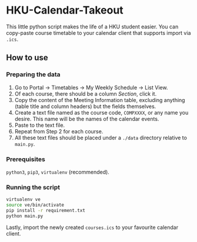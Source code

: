 # HKU-Calendar-Takeout

This little python script makes the life of a HKU student easier. You can copy-paste course timetable to your calendar client that supports import via `.ics`. 

## How to use

### Preparing the data
1. Go to Portal -> Timetables -> My Weekly Schedule -> List View.
2. Of each course, there should be a column *Section*, click it.
3. Copy the content of the Meeting Information table, excluding anything (table title and column headers) but the fields themselves.
4. Create a text file named as the course code, `COMPXXXX`, or any name you desire. This name will be the names of the calendar events.
5. Paste to the text file.
6. Repeat from Step 2 for each course.
7. All these text files should be placed under a `./data` directory relative to `main.py`.

### Prerequisites
`python3`, `pip3`, `virtualenv` (recommended).

### Running the script
```zsh
virtualenv ve
source ve/bin/activate
pip install -r requirement.txt
python main.py
```
Lastly, import the newly created `courses.ics` to your favourite calendar client.
